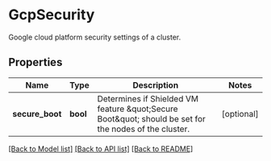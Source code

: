 # GcpSecurity

Google cloud platform security settings of a cluster.
## Properties
Name | Type | Description | Notes
------------ | ------------- | ------------- | -------------
**secure_boot** | **bool** | Determines if Shielded VM feature \&quot;Secure Boot\&quot; should be set for the nodes of the cluster. | [optional] 

[[Back to Model list]](../README.md#documentation-for-models) [[Back to API list]](../README.md#documentation-for-api-endpoints) [[Back to README]](../README.md)


